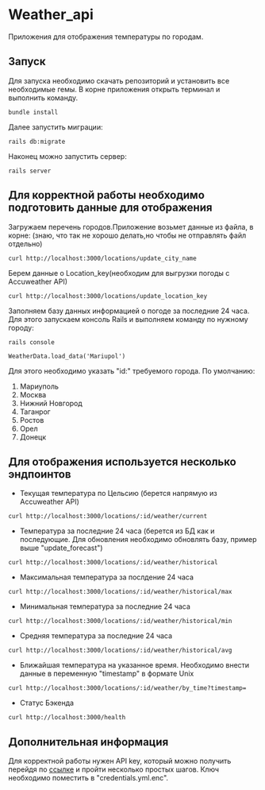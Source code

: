 # Weather_api

Приложения для отображения температуры по городам.

## Запуск

Для запуска необходимо скачать репозиторий и установить все необходимые гемы.
В корне приложения открыть терминал и выполнить команду.

```
bundle install
```

Далее запустить миграции:

```
rails db:migrate
```

Наконец можно запустить сервер:

```
rails server
```

## Для корректной работы необходимо подготовить данные для отображения

Загружаем перечень городов.Приложение возьмет данные из файла, в корне:
(знаю, что так не хорошо делать,но чтобы не отправлять файл отдельно)

```
curl http://localhost:3000/locations/update_city_name
```

Берем данные о Location_key(необходим для выгрузки погоды с Accuweather API)

```
curl http://localhost:3000/locations/update_location_key
```

Заполняем базу данных информацией о погоде за последние 24 часа. Для этого запускаем консоль Rails и выполняем команду по нужному городу:

```
rails console
```

```
WeatherData.load_data('Mariupol')
```

Для этого необходимо указать "id:" требуемого города.
По умолчанию:

1. Мариуполь
2. Москва
3. Нижний Новгород
4. Таганрог
5. Ростов
6. Орел
7. Донецк

## Для отображения используется несколько эндпоинтов

- Текущая температура по Цельсию (берется напрямую из Accuweather API)

```
curl http://localhost:3000/locations/:id/weather/current
```

- Температура за последние 24 часа (берется из БД как и последующие. Для обновления необходимо обновлять базу,
  пример выше "update_forecast")

```
curl http://localhost:3000/locations/:id/weather/historical
```

- Максимальная температура за послдение 24 часа

```
curl http://localhost:3000/locations/:id/weather/historical/max
```

- Минимальная температура за последние 24 часа

```
curl http://localhost:3000/locations/:id/weather/historical/min
```

- Средняя температура за последние 24 часа

```
curl http://localhost:3000/locations/:id/weather/historical/avg
```

- Ближайшая температура на указанное время. Необходимо внести данные в переменную "timestamp" в формате Unix

```
curl http://localhost:3000/locations/:id/weather/by_time?timestamp=
```

- Статус Бэкенда

```
curl http://localhost:3000/health
```

## Дополнительная информация

Для корректной работы нужен API key, который можно получить перейдя по [ссылке](https://developer.accuweather.com/) и пройти несколько простых шагов.
Ключ необходимо поместить в "credentials.yml.enc".
